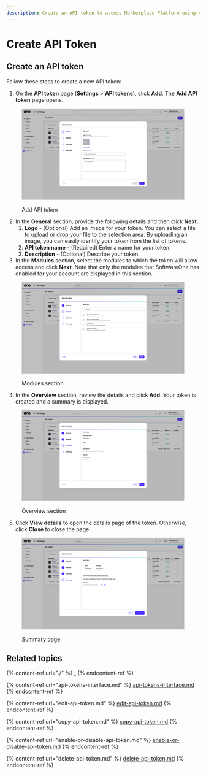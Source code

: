 ```yaml
---
description: Create an API token to access Marketplace Platform using APIs
---
```


# Create API Token

## Create an API token

Follow these steps to create a new API token:

1. On the **API token** page (**Settings** > **API tokens**), click **Add**. The **Add API token** page opens.

<figure><img src="../../../.gitbook/assets/image (404).png" alt=""><figcaption><p>Add API token</p></figcaption></figure>

2. In the **General** section, provide the following details and then click **Next**.
   1. **Logo** - (Optional) Add an image for your token. You can select a file to upload or drop your file to the selection area. By uploading an image, you can easily identify your token from the list of tokens.&#x20;
   2. **API token name** - (Required) Enter a name for your token.&#x20;
   3. **Description** - (Optional) Describe your token.
3. In the **Modules** section, select the modules to which the token will allow access and click **Next**. Note that only the modules that SoftwareOne has enabled for your account are displayed in this section.

<figure><img src="../../../.gitbook/assets/image (405).png" alt=""><figcaption><p>Modules section</p></figcaption></figure>

4. In the **Overview** section, review the details and click **Add**. Your token is created and a summary is displayed.&#x20;

<figure><img src="../../../.gitbook/assets/image (406).png" alt=""><figcaption><p>Overview section</p></figcaption></figure>

5. Click **View details** to open the details page of the token. Otherwise, click **Close** to close the page.

<figure><img src="../../../.gitbook/assets/image (407).png" alt=""><figcaption><p>Summary page</p></figcaption></figure>

## Related topics

{% content-ref url="./" %}
[.](./)
{% endcontent-ref %}

{% content-ref url="api-tokens-interface.md" %}
[api-tokens-interface.md](api-tokens-interface.md)
{% endcontent-ref %}

{% content-ref url="edit-api-token.md" %}
[edit-api-token.md](edit-api-token.md)
{% endcontent-ref %}

{% content-ref url="copy-api-token.md" %}
[copy-api-token.md](copy-api-token.md)
{% endcontent-ref %}

{% content-ref url="enable-or-disable-api-token.md" %}
[enable-or-disable-api-token.md](enable-or-disable-api-token.md)
{% endcontent-ref %}

{% content-ref url="delete-api-token.md" %}
[delete-api-token.md](delete-api-token.md)
{% endcontent-ref %}
